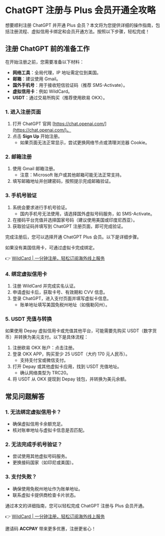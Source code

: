 # ChatGPT 注册与 Plus 会员开通全攻略

想要顺利注册 ChatGPT 并开通 Plus 会员？本文将为您提供详细的操作指南，包括注册流程、虚拟信用卡绑定和会员开通方法。按照以下步骤，轻松完成！

## 注册 ChatGPT 前的准备工作

在开始注册之前，您需要准备以下材料：

- **网络工具**：全局代理，IP 地址需定位到美国。
- **邮箱**：建议使用 Gmail。
- **国外手机号**：用于接收短信验证码（推荐 SMS-Activate）。
- **虚拟信用卡**：例如 WildCard。
- **USDT**：通过交易所购买（推荐使用欧易 OKX）。

### 1. 进入注册页面

1. 打开 ChatGPT 官网 [https://chat.openai.com/](https://chat.openai.com/)。
2. 点击 **Sign Up** 开始注册。
   - 如果页面无法正常显示，尝试更换网络节点或清理浏览器 Cookie。

### 2. 邮箱注册

1. 使用 Gmail 邮箱注册。
   - 注意：Microsoft 账户或其他邮箱可能无法正常支持。
2. 填写邮箱地址并创建密码，按照提示完成邮箱验证。

### 3. 手机号验证

1. 系统会要求进行手机号验证。
   - 国内手机号无法使用，请选择国外虚拟号码服务，如 SMS-Activate。
2. 在接码平台充值并选择国家号码（建议使用美国或印度尼西亚）。
3. 获取验证码并填写到 ChatGPT 注册页面，即可完成验证。

完成注册后，您可以选择开通 ChatGPT Plus 会员。以下是详细步骤。

如果没有美国信用卡，可通过虚拟卡完成绑定。

👉 [WildCard | 一分钟注册，轻松订阅海外线上服务](https://bbtdd.com/WildCard)

### 4. 绑定虚拟信用卡

1. 注册 WildCard 并完成实名认证。
2. 申请虚拟卡后，获取卡号、有效期和 CVV 信息。
3. 登录 ChatGPT，进入支付页面并填写虚拟卡信息。
   - 账单地址填写美国免税州地址（如俄勒冈州）。

### 5. USDT 充值与转换

如果使用 Depay 虚拟信用卡或充值其他平台，可能需要先购买 USDT（数字货币）并转换为美元支付。以下是具体流程：

1. 注册欧易 OKX 账户：点击注册。
2. 登录 OKX APP，购买至少 25 USDT（大约 170 元人民币）。
   - 支持支付宝或微信支付。
3. 打开 Depay 或其他虚拟卡应用，找到 USDT 充值地址。
   - 确认网络类型为 TRC20。
4. 将 USDT 从 OKX 提现到 Depay 钱包，并转换为美元余额。

## 常见问题解答

### 1. 无法绑定虚拟信用卡？

- 确保虚拟信用卡余额充足。
- 核对账单地址与虚拟卡信息是否匹配。

### 2. 无法完成手机号验证？

- 尝试使用其他虚拟号码服务。
- 更换接码国家（如印尼或美国）。

### 3. 支付失败？

- 确保使用免税州地址作为账单地址。
- 联系虚拟卡提供商检查卡片状态。

通过本文的详细指南，您可以轻松完成 ChatGPT 注册与 Plus 会员开通。

👉 [WildCard | 一分钟注册，轻松订阅海外线上服务](https://bbtdd.com/WildCard)

邀请码 **ACCPAY** 带来更多优惠，注册更省心！